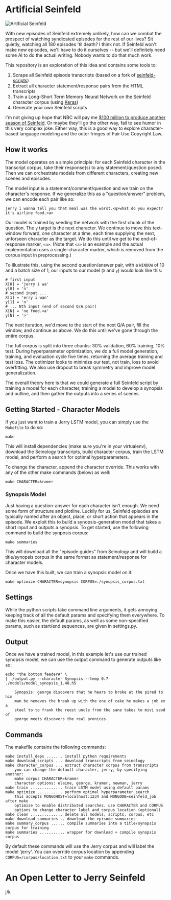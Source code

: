 # Artificial Seinfeld

![Artificial Seinfeld](http://bxroberts.org/artificial_seinfeld.jpg)

With new episodes of Seinfeld extremely unlikely, how can we combat the
prospect of watching syndicated episodes for the rest of our lives? Sit
quietly, watching all 180 episodes 'til death? I think not. If Seinfeld won't
make new episodes, we'll have to do it ourselves -- but we'll definitely need
some AI to do the actual writing. Nobody wants to do that much work.

This repository is an exploration of this idea and contains some tools to:

1.  Scrape all Seinfeld episode transcripts (based on a fork of [seinfeld-scripts](https://github.com/colinpollock/seinfeld-scripts))
2.  Extract all character statement/response pairs from the HTML transcripts
3.  Train a Long-Short Term Memory Neural Network on the Seinfeld character corpus (using [Keras](https://github.com/fchollet/keras))
4.  Generate your own Seinfeld scripts

I'm not giving up hope that NBC will pay me [$100 million to produce another
season of Seinfeld](http://www.foxnews.com/entertainment/2012/05/29/qa-former-nbc-honcho-offered-jerry-seinfeld-over-100-million-for-one-more.html). Or maybe they'll go the other
way, fail to see humor in this very complex joke. Either way,
this is a good way to explore character-based language modeling and the outer
fringes of Fair Use Copyright Law.

## How it works

The model operates on a simple principle: for each Seinfeld character in the
transcript corpus, take their response(s) to any statement/question posed. Then
we can orchestrate models from different characters, creating new scenes and episodes.

The model input is a statement/comment/question and we train on the character's response.
If we generalize this as a "question/answer" problem, we can encode each pair
like so:

    jerry i wanna tell you that meal was the worst.<q>what do you expect? it's airline food.<a>

Our model is trained by seeding the network with the first chunk of the
question. The `y` target is the next character. We continue to move this
text-window forward, one character at a time, each time supplying the next,
unforseen character as the target. We do this until we get to the
end-of-response marker, `<a>`. (Note that `<a>` is an example and the actual
implementation uses a single-character marker, which is removed from the corpus input
in preprocessing.)

To illustrate this, using the second question/answer pair, with a `WINDOW` of
10 and a batch size of 1, our inputs to our model (`X` and `y`) would look like
this:

    # first input
    X[0] = 'jerry i wa'
    y[0] = 'n'
    # second input ...
    X[1] = 'erry i wan'
    y[1] = 'n'
    # ... Nth input (end of second Q/A pair)
    X[N] = 'ne food.<a'
    y[N] = '>'

The next iteration, we'd move to the start of the next Q/A pair, fill the
window, and continue as above.  We do this until we've gone through the entire
corpus.

The full corpus is split into three chunks: 30% validation, 60% training, 10%
test. During hyperparameter optimization, we do a full model generation,
training, and evaluation cycle five times, returning the average training and
test loss. The optimizer looks to minimize our test, not train, loss to
avoid overfitting. We also use dropout to break symmetry and improve model
generalization.

The overall theory here is that we could generate a full Seinfeld script by
training a model for each character, training a model to develop a synopsis and
outline, and then gather the outputs into a series of scenes.


## Getting Started - Character Models

If you just want to train a Jerry LSTM model, you can simply use the `Makefile`
to do so:

    make

This will install dependencies (make sure you're in your virtualenv), download the
Seinology transcripts, build character corpus, train the LSTM
model, and perform a search for optimal hyperparameters.

To change the character, append the character override. This works with any of the
other make commands (below) as well:

    make CHARACTER=kramer


### Synopsis Model

Just having a question-answer for each character isn't enough. We need some form of
structure and plotline. Luckily for us, Seinfeld episodes are typically named after
an object, place, or short action that appears in the episode. We exploit this to
build a synopsis-generation model that takes a short input and outputs a
synopsis. To get started, use the following command to build the synposis corpus:

    make summaries

This will download all the "episode guides" from Seinology and will build a
title/synopsis corpus in the same format as statement/response for character
models.

Once we have this built, we can train a synopsis model on it:

    make optimize CHARACTER=synopsis CORPUS=./synopsis_corpus.txt


## Settings

While the python scripts take command line arguments, it gets annoying keeping
track of all the default params and specifying them everywhere. To make this
easier, the default params, as well as some non-specified params, such as
start/end sequences, are given in settings.py.


## Output

Once we have a trained model, in this example let's use our trained synopsis
model, we can use the output command to generate outputs like so:

    echo "the bottom feeder#" \
    | ./output.py --character Synopsis --temp 0.7 ./models/model_synopsis_1.48.h5

        Synopsis: george discovers that he hears to broke at the pired to him 
        man be nemeves the break up with the one of cake he makes a job ex a 
        steel to to frank the reest uncle from the sane takes to mivi seod of 
        george meets discovers the real pronices.


## Commands

The makefile contains the following commands:

    make install_deps ....... install python requirements
    make download_scripts ... download transcripts from seinology
    make character_corpus ... extract character corpus from transcripts
        you can change the default character, jerry, by specifying another:
        make corpus CHARACTER=kramer
        character options: elaine, george, kramer, newman, jerry
    make train .............. train LSTM model using default params
    make optimize ........... perform optimal hyperparameter search
        this accepts MONGOHOST=localhost:1234 and MONGODB=seinfeld_job after make
        optimize to enable distributed searches. use CHARACTER and CORPUS
        options to change character label and corpus location (optional)
    make clean .............. delete all models, scripts, corpus, etc
    make download_summaries .. download the episode summaries
    make summary_corpus ...... compile summaries into a title/synopsis corpus for training
    make summaries ........... wrapper for download + compile synopsis corpus

By default these commands will use the Jerry corpus and will label the model 'jerry'.
You can override corpus location by appending `CORPUS=/corpus/location.txt` to your
`make` commands.

# An Open Letter to Jerry Seinfeld

j/k
